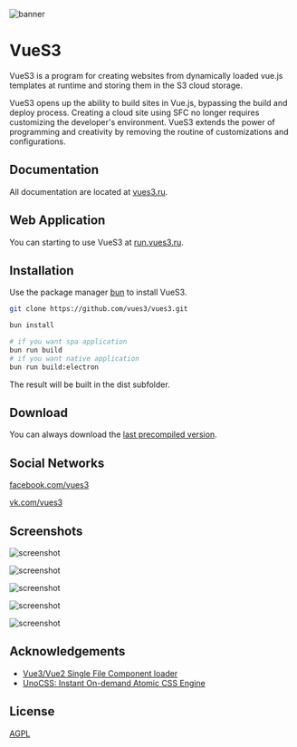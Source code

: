 ![banner](https://vues3.ru/images/a20a7511-f08a-419c-b62c-6757ce65e6df.png)

# VueS3

VueS3 is a program for creating websites from dynamically loaded vue.js templates at runtime and storing them in the S3 cloud storage.

VueS3 opens up the ability to build sites in Vue.js, bypassing the build and deploy process. Creating a cloud site using SFC no longer requires customizing the developer's environment. VueS3 extends the power of programming and creativity by removing the routine of customizations and configurations.

## Documentation

All documentation are located at [vues3.ru](https://vues3.ru).

## Web Application

You can starting to use VueS3 at [run.vues3.ru](https://run.vues3.ru).

## Installation

Use the package manager [bun](https://bun.sh) to install VueS3.

```bash
git clone https://github.com/vues3/vues3.git

bun install

# if you want spa application
bun run build
# if you want native application
bun run build:electron
```

The result will be built in the dist subfolder.

## Download

You can always download the [last precompiled version](https://github.com/vues3/vues3/releases/latest).

## Social Networks

[facebook.com/vues3](https://facebook.com/vues3)

[vk.com/vues3](https://vk.com/vues3)

## Screenshots

![screenshot](https://vues3.ru/images/screenshots/screenshot_1.png)

![screenshot](https://vues3.ru/images/screenshots/screenshot_2.png)

![screenshot](https://vues3.ru/images/screenshots/screenshot_3.png)

![screenshot](https://vues3.ru/images/screenshots/screenshot_4.png)

![screenshot](https://vues3.ru/images/screenshots/screenshot_5.png)

## Acknowledgements

- [Vue3/Vue2 Single File Component loader](https://github.com/FranckFreiburger/vue3-sfc-loader)
- [UnoCSS: Instant On-demand Atomic CSS Engine](https://unocss.dev)

## License

[AGPL](https://choosealicense.com/licenses/agpl-3.0)
